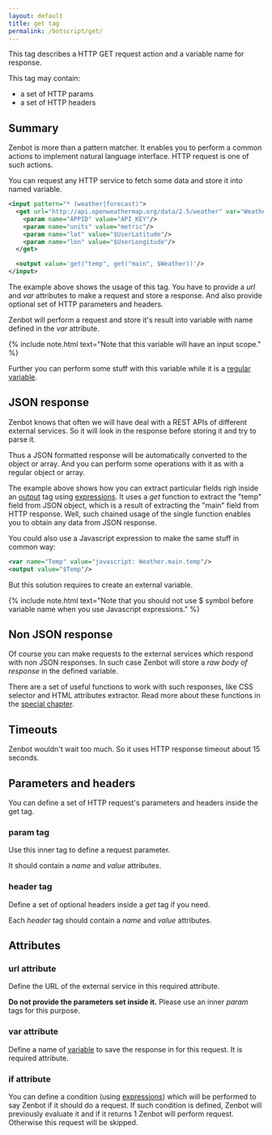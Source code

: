 ```yaml
---
layout: default
title: get tag
permalink: /botscript/get/
---
```


This tag describes a HTTP GET request action and a variable name for response.

This tag may contain:

- a set of HTTP params
- a set of HTTP headers

## Summary
Zenbot is more than a pattern matcher.
It enables you to perform a common actions to implement natural language interface.
HTTP request is one of such actions.

You can request any HTTP service to fetch some data and store it into named variable.

```xml
<input pattern="* (weather|forecast)">
  <get url="http://api.openweathermap.org/data/2.5/weather" var="Weather">
    <param name="APPID" value="API_KEY"/>
    <param name="units" value="metric"/>
    <param name="lat" value="$UserLatitude"/>
    <param name="lon" value="$UserLongitude"/>
  </get>

  <output value='get("temp", get("main", $Weather))'/>
</input>
```

The example above shows the usage of this tag.
You have to provide a _url_ and _var_ attributes to make a request and store a response.
And also provide optional set of HTTP parameters and headers.

Zenbot will perform a request and store it\'s result into variable with name defined in the _var_ attribute.

{% include note.html text="Note that this variable will have an input scope." %}

Further you can perform some stuff with this variable while it is a [regular variable](/botscript/var/).

## JSON response
Zenbot knows that often we will have deal with a REST APIs of different external services.
So it will look in the response before storing it and try to parse it.

Thus a JSON formatted response will be automatically converted to the object or array.
And you can perform some operations with it as with a regular object or array.

The example above shows how you can extract particular fields righ inside an [output](/botscript/output/) tag using [expressions](/expressions/).
It uses a _get_ function to extract the "temp" field from JSON object, which is a result of extracting the "main" field from HTTP response.
Well, such chained usage of the single function enables you to obtain any data from JSON response.

You could also use a Javascript expression to make the same stuff in common way:

```xml
<var name="Temp" value="javascript: Weather.main.temp"/>
<output value="$Temp"/>
```

But this solution requires to create an external variable.

{% include note.html text="Note that you should not use $ symbol before variable name when you use Javascript expressions." %}

## Non JSON response
Of course you can make requests to the external services which respond with non JSON responses.
In such case Zenbot will store a _raw body of response_ in the defined variable.

There are a set of useful functions to work with such responses, like CSS selector and HTML attributes extractor.
Read more about these functions in the [special chapter](/expressions/).

## Timeouts
Zenbot wouldn\'t wait too much. So it uses HTTP response timeout about 15 seconds.

## Parameters and headers
You can define a set of HTTP request\'s parameters and headers inside the get tag.

### **param** tag
Use this inner tag to define a request parameter.

It should contain a _name_ and _value_ attributes.

### **header** tag
Define a set of optional headers inside a _get_ tag if you need.

Each _header_ tag should contain a _name_ and _value_ attributes.

## Attributes

### **url** attribute
Define the URL of the external service in this required attribute.

**Do not provide the parameters set inside it.** Please use an inner _param_ tags for this purpose.

### **var** attribute
Define a name of [variable](/botscript/var/) to save the response in for this request. It is required attribute.

### **if** attribute
You can define a condition (using [expressions](/expressions/)) which will be performed to say Zenbot if it should do a request.
If such condition is defined, Zenbot will previously evaluate it and if it returns 1 Zenbot will perform request.
Otherwise this request will be skipped.